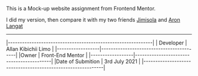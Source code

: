 This is a Mock-up website assignment from Frontend Mentor.

I did my version, then compare it with my two friends <a href="https://github.com/jimmisola" target="_blank">Jimisola</a> and <a href="">Aron Langat</a>

------------------------------------------------------------------------



|-------------------------------------------------------------|
|  Developer       | Allan Kibichii Limo                      |
|------------------|------------------------------------------|
|Owner             | Front-End Mentor                         |
|------------------|------------------------------------------|
|Date of Submition | 3rd July 2021                            |
|-------------------------------------------------------------|
